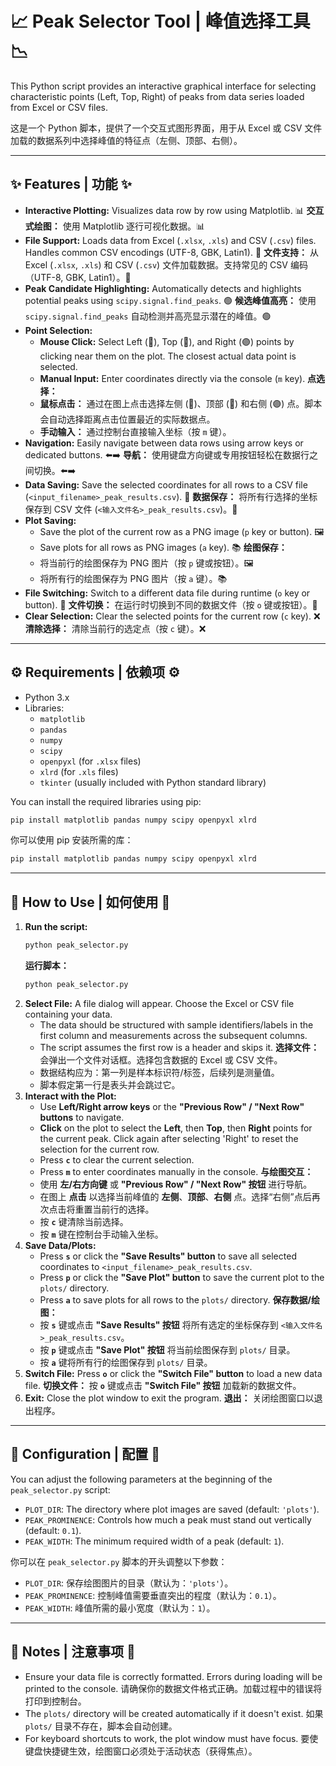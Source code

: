# 📈 Peak Selector Tool | 峰值选择工具 📉

This Python script provides an interactive graphical interface for selecting characteristic points (Left, Top, Right) of peaks from data series loaded from Excel or CSV files.

这是一个 Python 脚本，提供了一个交互式图形界面，用于从 Excel 或 CSV 文件加载的数据系列中选择峰值的特征点（左侧、顶部、右侧）。

---

## ✨ Features | 功能 ✨

*   **Interactive Plotting:** Visualizes data row by row using Matplotlib. 📊
    **交互式绘图：** 使用 Matplotlib 逐行可视化数据。📊
*   **File Support:** Loads data from Excel (`.xlsx`, `.xls`) and CSV (`.csv`) files. Handles common CSV encodings (UTF-8, GBK, Latin1). 📄
    **文件支持：** 从 Excel (`.xlsx`, `.xls`) 和 CSV (`.csv`) 文件加载数据。支持常见的 CSV 编码（UTF-8, GBK, Latin1）。📄
*   **Peak Candidate Highlighting:** Automatically detects and highlights potential peaks using `scipy.signal.find_peaks`. 🟢
    **候选峰值高亮：** 使用 `scipy.signal.find_peaks` 自动检测并高亮显示潜在的峰值。🟢
*   **Point Selection:**
    *   **Mouse Click:** Select Left (🔴), Top (🔵), and Right (🟣) points by clicking near them on the plot. The closest actual data point is selected.
    *   **Manual Input:** Enter coordinates directly via the console (`m` key).
    **点选择：**
    *   **鼠标点击：** 通过在图上点击选择左侧 (🔴)、顶部 (🔵) 和右侧 (🟣) 点。脚本会自动选择距离点击位置最近的实际数据点。
    *   **手动输入：** 通过控制台直接输入坐标（按 `m` 键）。
*   **Navigation:** Easily navigate between data rows using arrow keys or dedicated buttons. ⬅️➡️
    **导航：** 使用键盘方向键或专用按钮轻松在数据行之间切换。⬅️➡️
*   **Data Saving:** Save the selected coordinates for all rows to a CSV file (`<input_filename>_peak_results.csv`). 💾
    **数据保存：** 将所有行选择的坐标保存到 CSV 文件 (`<输入文件名>_peak_results.csv`)。💾
*   **Plot Saving:**
    *   Save the plot of the current row as a PNG image (`p` key or button). 🖼️
    *   Save plots for all rows as PNG images (`a` key). 📚
    **绘图保存：**
    *   将当前行的绘图保存为 PNG 图片（按 `p` 键或按钮）。🖼️
    *   将所有行的绘图保存为 PNG 图片（按 `a` 键）。📚
*   **File Switching:** Switch to a different data file during runtime (`o` key or button). 🔄
    **文件切换：** 在运行时切换到不同的数据文件（按 `o` 键或按钮）。🔄
*   **Clear Selection:** Clear the selected points for the current row (`c` key). ❌
    **清除选择：** 清除当前行的选定点（按 `c` 键）。❌

---

## ⚙️ Requirements | 依赖项 ⚙️

*   Python 3.x
*   Libraries:
    *   `matplotlib`
    *   `pandas`
    *   `numpy`
    *   `scipy`
    *   `openpyxl` (for `.xlsx` files)
    *   `xlrd` (for `.xls` files)
    *   `tkinter` (usually included with Python standard library)

You can install the required libraries using pip:
```bash
pip install matplotlib pandas numpy scipy openpyxl xlrd
```
你可以使用 pip 安装所需的库：
```bash
pip install matplotlib pandas numpy scipy openpyxl xlrd
```

---

## 🚀 How to Use | 如何使用 🚀

1.  **Run the script:**
    ```bash
    python peak_selector.py
    ```
    **运行脚本：**
    ```bash
    python peak_selector.py
    ```
2.  **Select File:** A file dialog will appear. Choose the Excel or CSV file containing your data.
    *   The data should be structured with sample identifiers/labels in the first column and measurements across the subsequent columns.
    *   The script assumes the first row is a header and skips it.
    **选择文件：** 会弹出一个文件对话框。选择包含数据的 Excel 或 CSV 文件。
    *   数据结构应为：第一列是样本标识符/标签，后续列是测量值。
    *   脚本假定第一行是表头并会跳过它。
3.  **Interact with the Plot:**
    *   Use **Left/Right arrow keys** or the **"Previous Row" / "Next Row" buttons** to navigate.
    *   **Click** on the plot to select the **Left**, then **Top**, then **Right** points for the current peak. Click again after selecting 'Right' to reset the selection for the current row.
    *   Press **`c`** to clear the current selection.
    *   Press **`m`** to enter coordinates manually in the console.
    **与绘图交互：**
    *   使用 **左/右方向键** 或 **"Previous Row" / "Next Row" 按钮** 进行导航。
    *   在图上 **点击** 以选择当前峰值的 **左侧**、**顶部**、**右侧** 点。选择“右侧”点后再次点击将重置当前行的选择。
    *   按 **`c`** 键清除当前选择。
    *   按 **`m`** 键在控制台手动输入坐标。
4.  **Save Data/Plots:**
    *   Press **`s`** or click the **"Save Results" button** to save all selected coordinates to `<input_filename>_peak_results.csv`.
    *   Press **`p`** or click the **"Save Plot" button** to save the current plot to the `plots/` directory.
    *   Press **`a`** to save plots for all rows to the `plots/` directory.
    **保存数据/绘图：**
    *   按 **`s`** 键或点击 **"Save Results" 按钮** 将所有选定的坐标保存到 `<输入文件名>_peak_results.csv`。
    *   按 **`p`** 键或点击 **"Save Plot" 按钮** 将当前绘图保存到 `plots/` 目录。
    *   按 **`a`** 键将所有行的绘图保存到 `plots/` 目录。
5.  **Switch File:** Press **`o`** or click the **"Switch File" button** to load a new data file.
    **切换文件：** 按 **`o`** 键或点击 **"Switch File" 按钮** 加载新的数据文件。
6.  **Exit:** Close the plot window to exit the program.
    **退出：** 关闭绘图窗口以退出程序。

---

## 🔧 Configuration | 配置 🔧

You can adjust the following parameters at the beginning of the `peak_selector.py` script:

*   `PLOT_DIR`: The directory where plot images are saved (default: `'plots'`).
*   `PEAK_PROMINENCE`: Controls how much a peak must stand out vertically (default: `0.1`).
*   `PEAK_WIDTH`: The minimum required width of a peak (default: `1`).

你可以在 `peak_selector.py` 脚本的开头调整以下参数：

*   `PLOT_DIR`: 保存绘图图片的目录（默认为：`'plots'`）。
*   `PEAK_PROMINENCE`: 控制峰值需要垂直突出的程度（默认为：`0.1`）。
*   `PEAK_WIDTH`: 峰值所需的最小宽度（默认为：`1`）。

---

## 📝 Notes | 注意事项 📝

*   Ensure your data file is correctly formatted. Errors during loading will be printed to the console.
    请确保你的数据文件格式正确。加载过程中的错误将打印到控制台。
*   The `plots/` directory will be created automatically if it doesn't exist.
    如果 `plots/` 目录不存在，脚本会自动创建。
*   For keyboard shortcuts to work, the plot window must have focus.
    要使键盘快捷键生效，绘图窗口必须处于活动状态（获得焦点）。
